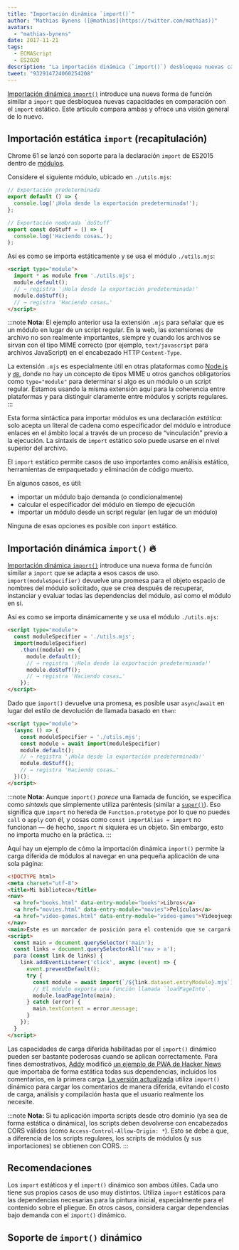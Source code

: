 ```yaml
---
title: "Importación dinámica `import()`"
author: "Mathias Bynens ([@mathias](https://twitter.com/mathias))"
avatars:
  - "mathias-bynens"
date: 2017-11-21
tags:
  - ECMAScript
  - ES2020
description: "La importación dinámica (`import()`) desbloquea nuevas capacidades en comparación con la importación estática. Este artículo compara ambas y ofrece una visión general de lo nuevo."
tweet: "932914724060254208"
---
```

[Importación dinámica `import()`](https://github.com/tc39/proposal-dynamic-import) introduce una nueva forma de función similar a `import` que desbloquea nuevas capacidades en comparación con el `import` estático. Este artículo compara ambas y ofrece una visión general de lo nuevo.

<!--truncate-->
## Importación estática `import` (recapitulación)

Chrome 61 se lanzó con soporte para la declaración `import` de ES2015 dentro de [módulos](/features/modules).

Considere el siguiente módulo, ubicado en `./utils.mjs`:

```js
// Exportación predeterminada
export default () => {
  console.log('¡Hola desde la exportación predeterminada!');
};

// Exportación nombrada `doStuff`
export const doStuff = () => {
  console.log('Haciendo cosas…');
};
```

Así es como se importa estáticamente y se usa el módulo `./utils.mjs`:

```html
<script type="module">
  import * as module from './utils.mjs';
  module.default();
  // → registra '¡Hola desde la exportación predeterminada!'
  module.doStuff();
  // → registra 'Haciendo cosas…'
</script>
```

:::note
**Nota:** El ejemplo anterior usa la extensión `.mjs` para señalar que es un módulo en lugar de un script regular. En la web, las extensiones de archivo no son realmente importantes, siempre y cuando los archivos se sirvan con el tipo MIME correcto (por ejemplo, `text/javascript` para archivos JavaScript) en el encabezado HTTP `Content-Type`.

La extensión `.mjs` es especialmente útil en otras plataformas como [Node.js](https://nodejs.org/api/esm.html#esm_enabling) y [`d8`](/docs/d8), donde no hay un concepto de tipos MIME u otros ganchos obligatorios como `type="module"` para determinar si algo es un módulo o un script regular. Estamos usando la misma extensión aquí para la coherencia entre plataformas y para distinguir claramente entre módulos y scripts regulares.
:::

Esta forma sintáctica para importar módulos es una declaración *estática*: solo acepta un literal de cadena como especificador del módulo e introduce enlaces en el ámbito local a través de un proceso de “vinculación” previo a la ejecución. La sintaxis de `import` estático solo puede usarse en el nivel superior del archivo.

El `import` estático permite casos de uso importantes como análisis estático, herramientas de empaquetado y eliminación de código muerto.

En algunos casos, es útil:

- importar un módulo bajo demanda (o condicionalmente)
- calcular el especificador del módulo en tiempo de ejecución
- importar un módulo desde un script regular (en lugar de un módulo)

Ninguna de esas opciones es posible con `import` estático.

## Importación dinámica `import()` 🔥

[Importación dinámica `import()`](https://github.com/tc39/proposal-dynamic-import) introduce una nueva forma de función similar a `import` que se adapta a esos casos de uso. `import(moduleSpecifier)` devuelve una promesa para el objeto espacio de nombres del módulo solicitado, que se crea después de recuperar, instanciar y evaluar todas las dependencias del módulo, así como el módulo en sí.

Así es como se importa dinámicamente y se usa el módulo `./utils.mjs`:

```html
<script type="module">
  const moduleSpecifier = './utils.mjs';
  import(moduleSpecifier)
    .then((module) => {
      module.default();
      // → registra '¡Hola desde la exportación predeterminada!'
      module.doStuff();
      // → registra 'Haciendo cosas…'
    });
</script>
```

Dado que `import()` devuelve una promesa, es posible usar `async`/`await` en lugar del estilo de devolución de llamada basado en `then`:

```html
<script type="module">
  (async () => {
    const moduleSpecifier = './utils.mjs';
    const module = await import(moduleSpecifier)
    module.default();
    // → registra '¡Hola desde la exportación predeterminada!'
    module.doStuff();
    // → registra 'Haciendo cosas…'
  })();
</script>
```

:::note
**Nota:** Aunque `import()` _parece_ una llamada de función, se especifica como *sintaxis* que simplemente utiliza paréntesis (similar a [`super()`](https://developer.mozilla.org/en-US/docs/Web/JavaScript/Reference/Operators/super)). Eso significa que `import` no hereda de `Function.prototype` por lo que no puedes `call` o `apply` con él, y cosas como `const importAlias = import` no funcionan — de hecho, `import` ni siquiera es un objeto. Sin embargo, esto no importa mucho en la práctica.
:::

Aquí hay un ejemplo de cómo la importación dinámica `import()` permite la carga diferida de módulos al navegar en una pequeña aplicación de una sola página:

```html
<!DOCTYPE html>
<meta charset="utf-8">
<title>Mi biblioteca</title>
<nav>
  <a href="books.html" data-entry-module="books">Libros</a>
  <a href="movies.html" data-entry-module="movies">Películas</a>
  <a href="video-games.html" data-entry-module="video-games">Videojuegos</a>
</nav>
<main>Este es un marcador de posición para el contenido que se cargará bajo demanda.</main>
<script>
  const main = document.querySelector('main');
  const links = document.querySelectorAll('nav > a');
  para (const link de links) {
    link.addEventListener('click', async (event) => {
      event.preventDefault();
      try {
        const module = await import(`/${link.dataset.entryModule}.mjs`);
        // El módulo exporta una función llamada `loadPageInto`.
        module.loadPageInto(main);
      } catch (error) {
        main.textContent = error.message;
      }
    });
  }
</script>
```

Las capacidades de carga diferida habilitadas por el `import()` dinámico pueden ser bastante poderosas cuando se aplican correctamente. Para fines demostrativos, [Addy](https://twitter.com/addyosmani) modificó [un ejemplo de PWA de Hacker News](https://hnpwa-vanilla.firebaseapp.com/) que importaba de forma estática todas sus dependencias, incluidos los comentarios, en la primera carga. [La versión actualizada](https://dynamic-import.firebaseapp.com/) utiliza `import()` dinámico para cargar los comentarios de manera diferida, evitando el costo de carga, análisis y compilación hasta que el usuario realmente los necesite.

:::note
**Nota:** Si tu aplicación importa scripts desde otro dominio (ya sea de forma estática o dinámica), los scripts deben devolverse con encabezados CORS válidos (como `Access-Control-Allow-Origin: *`). Esto se debe a que, a diferencia de los scripts regulares, los scripts de módulos (y sus importaciones) se obtienen con CORS.
:::

## Recomendaciones

Los `import` estáticos y el `import()` dinámico son ambos útiles. Cada uno tiene sus propios casos de uso muy distintos. Utiliza `import` estáticos para las dependencias necesarias para la pintura inicial, especialmente para el contenido sobre el pliegue. En otros casos, considera cargar dependencias bajo demanda con el `import()` dinámico.

## Soporte de `import()` dinámico

<feature-support chrome="63"
                 firefox="67"
                 safari="11.1"
                 nodejs="13.2 https://nodejs.medium.com/announcing-core-node-js-support-for-ecmascript-modules-c5d6dc29b663"
                 babel="yes https://babeljs.io/docs/en/babel-plugin-syntax-dynamic-import"></feature-support>
